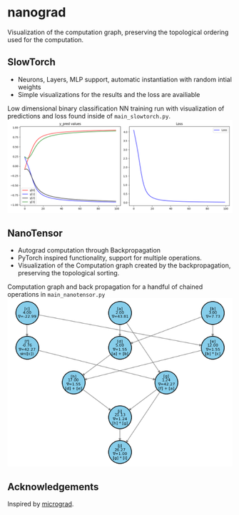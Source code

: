 # nanograd
Visualization of the computation graph, preserving the topological ordering used for the computation.

## SlowTorch 
* Neurons, Layers, MLP support, automatic instantiation with random intial weights
* Simple visualizations for the results and the loss are availiable

Low dimensional binary classification NN training run with visualization of predictions and loss found inside of `main_slowtorch.py`. 
![Image](/images/nn_val_and_loss.png)

## NanoTensor
* Autograd computation through Backpropagation
* PyTorch inspired functionality, support for multiple operations.
* Visualization of the Computation graph created by the backpropagation, preserving the topological sorting.

Computation graph and back propagation for a handful of chained operations in `main_nanotensor.py`
![Image](/images/computation_graph_total.png)

## Acknowledgements
Inspired by [micrograd](https://github.com/karpathy/micrograd).